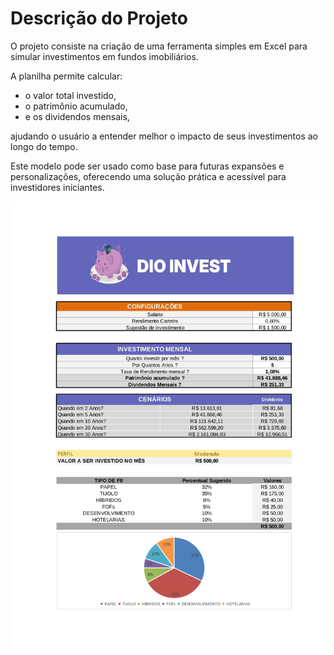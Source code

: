 # Descrição do Projeto

O projeto consiste na criação de uma ferramenta simples em Excel para simular investimentos em fundos imobiliários.

A planilha permite calcular:
- o valor total investido,
- o patrimônio acumulado,
- e os dividendos mensais,

ajudando o usuário a entender melhor o impacto de seus investimentos ao longo do tempo.

Este modelo pode ser usado como base para futuras expansões e personalizações, oferecendo uma solução prática e acessível para investidores iniciantes.

![Planilha de investimentos](https://raw.githubusercontent.com/cbbeatris/ferramenta-de-controle-de-investimentos/refs/heads/main/print-planilha.jpg)

